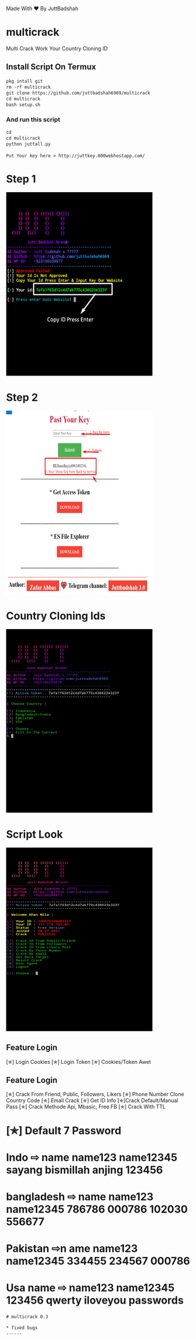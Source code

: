 Made With ❤️ By JuttBadshah

# multicrack
Multi Crack Work Your Country Cloning ID

## Install Script On Termux

```
pkg intall git
rm -rf multicrack
git clone https://github.com/juttbadshah6969/multicrack
cd multicrack
bash setup.sh
```
### And run this script
```
cd
cd multicrack
python juttall.py

Put Your key here > http://juttkey.000webhostapp.com/

```
# Step 1
<img src="https://github.com/juttbadshah6969/multicrack/blob/main/crack/image.png" alt="Copy Key" width="400" height="500">

# Step 2
<img src="https://github.com/juttbadshah6969/multicrack/blob/main/crack/putkey.jpg" alt="Key Input" width="400" height="500">

# Country Cloning Ids
<img src="https://github.com/juttbadshah6969/multicrack/blob/main/crack/Country.jpg" alt="Country Crack" width="400" height="500">

# Script Look
<img src="https://github.com/juttbadshah6969/multicrack/blob/main/crack/info.jpg" alt="Script After Login" width="400" height="500">


## Feature Login
[✯] Login Cookies
[✯] Login Token
[✯] Cookies/Token Awet

## Feature Login
[✯] Crack From Friend, Public, Followers, Likers
[✯] Phone Number Clone Country Code
[✯] Email Crack
[✯] Get ID Info
[✯]Crack Default/Manual Pass
[✯] Crack Methode Api, Mbasic, Free FB
[✯] Crack With TTL


# [✯]  Default 7 Password
# Indo ⇨ name name123 name12345 sayang bismillah anjing 123456
# bangladesh ⇨ name name123 name12345 786786 000786 102030 556677
# Pakistan ⇨n ame name123 name12345 334455 234567 000786 
# Usa name ⇨ name123 name12345 123456 qwerty iloveyou passwords


```
# multicrack 0.3
```
```
* fixed bugs
------

